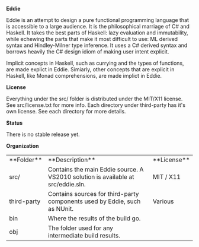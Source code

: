 **Eddie**

Eddie is an attempt to design a pure functional programming language that is 
accessible to a large audience. It is the philosophical marriage of C# and 
Haskell. It takes the best parts of Haskell: lazy evaluation and immutability,
while echewing the parts that make it most difficult to use: ML derived syntax
and Hindley-Milner type inference. It uses a C# derived syntax and borrows heavily the C# design idiom of making user intent explicit. 

Implicit concepts in Haskell, such as currying and the types of functions, are made explict in Eddie. Simiarly, other concepts that are explicit in 
Haskell, like Monad comprehensions, are made implict in Eddie.

**License**

Everything under the src/ folder is distributed under the MIT/X11 license. See
src/license.txt for more info. Each directory under third-party has it's own license. See each directory for more details.

**Status**

There is no stable release yet.

**Organization**

<table>
    <tr>
        <td>**Folder**</td>
        <td>**Description**</td>
        <td>**License**</td>
    </tr>
    <tr>
        <td>src/</td>
        <td>Contains the main Eddie source. A VS2010 solution is available at 
        src/eddie.sln.</td>
        <td>MIT / X11</td>
    </tr>
    <tr>
        <td>third-party</td>
        <td>Contains sources for third-party components used by Eddie, such 
        as NUnit.</td>
        <td>Various</td>
    </tr>
    <tr>
        <td>bin</td>
        <td>Where the results of the build go.</td>
        <td></td>
    </tr>
    <tr>
        <td>obj</td>
        <td>The folder used for any intermediate build results.</td>
        <td></td>         
    <tr/>
</table>

